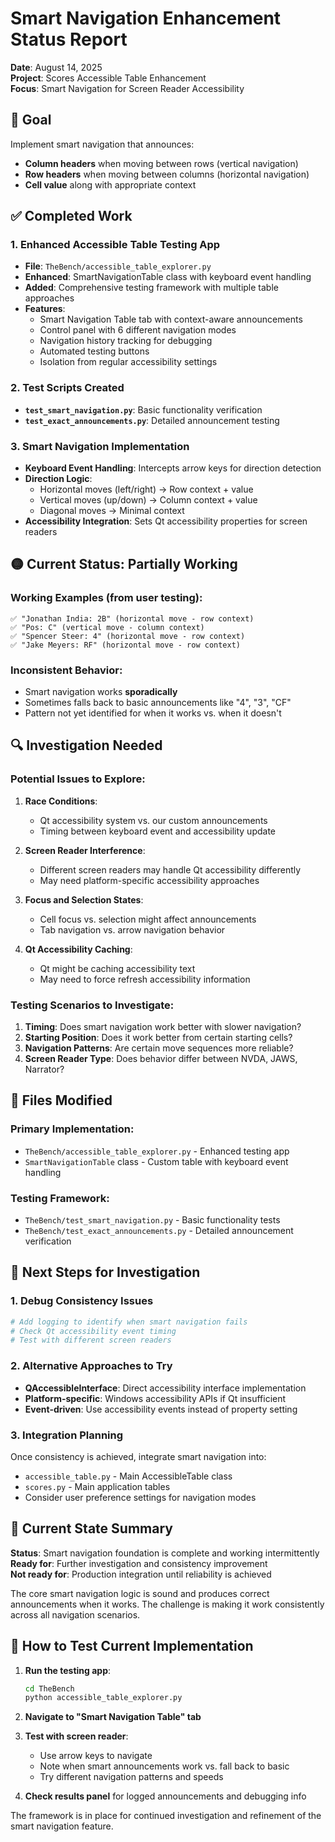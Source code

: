 # Smart Navigation Enhancement Status Report

**Date**: August 14, 2025  
**Project**: Scores Accessible Table Enhancement  
**Focus**: Smart Navigation for Screen Reader Accessibility  

## 🎯 Goal
Implement smart navigation that announces:
- **Column headers** when moving between rows (vertical navigation)
- **Row headers** when moving between columns (horizontal navigation)
- **Cell value** along with appropriate context

## ✅ Completed Work

### 1. Enhanced Accessible Table Testing App
- **File**: `TheBench/accessible_table_explorer.py`
- **Enhanced**: SmartNavigationTable class with keyboard event handling
- **Added**: Comprehensive testing framework with multiple table approaches
- **Features**:
  - Smart Navigation Table tab with context-aware announcements
  - Control panel with 6 different navigation modes
  - Navigation history tracking for debugging
  - Automated testing buttons
  - Isolation from regular accessibility settings

### 2. Test Scripts Created
- **`test_smart_navigation.py`**: Basic functionality verification
- **`test_exact_announcements.py`**: Detailed announcement testing

### 3. Smart Navigation Implementation
- **Keyboard Event Handling**: Intercepts arrow keys for direction detection
- **Direction Logic**: 
  - Horizontal moves (left/right) → Row context + value
  - Vertical moves (up/down) → Column context + value
  - Diagonal moves → Minimal context
- **Accessibility Integration**: Sets Qt accessibility properties for screen readers

## 🟡 Current Status: Partially Working

### Working Examples (from user testing):
```
✅ "Jonathan India: 2B" (horizontal move - row context)
✅ "Pos: C" (vertical move - column context) 
✅ "Spencer Steer: 4" (horizontal move - row context)
✅ "Jake Meyers: RF" (horizontal move - row context)
```

### Inconsistent Behavior:
- Smart navigation works **sporadically**
- Sometimes falls back to basic announcements like "4", "3", "CF"
- Pattern not yet identified for when it works vs. when it doesn't

## 🔍 Investigation Needed

### Potential Issues to Explore:

1. **Race Conditions**: 
   - Qt accessibility system vs. our custom announcements
   - Timing between keyboard event and accessibility update

2. **Screen Reader Interference**:
   - Different screen readers may handle Qt accessibility differently
   - May need platform-specific accessibility approaches

3. **Focus and Selection States**:
   - Cell focus vs. selection might affect announcements
   - Tab navigation vs. arrow navigation behavior

4. **Qt Accessibility Caching**:
   - Qt might be caching accessibility text
   - May need to force refresh accessibility information

### Testing Scenarios to Investigate:
1. **Timing**: Does smart navigation work better with slower navigation?
2. **Starting Position**: Does it work better from certain starting cells?
3. **Navigation Patterns**: Are certain move sequences more reliable?
4. **Screen Reader Type**: Does behavior differ between NVDA, JAWS, Narrator?

## 📁 Files Modified

### Primary Implementation:
- `TheBench/accessible_table_explorer.py` - Enhanced testing app
- `SmartNavigationTable` class - Custom table with keyboard event handling

### Testing Framework:
- `TheBench/test_smart_navigation.py` - Basic functionality tests
- `TheBench/test_exact_announcements.py` - Detailed announcement verification

## 🎯 Next Steps for Investigation

### 1. Debug Consistency Issues
```python
# Add logging to identify when smart navigation fails
# Check Qt accessibility event timing
# Test with different screen readers
```

### 2. Alternative Approaches to Try
- **QAccessibleInterface**: Direct accessibility interface implementation
- **Platform-specific**: Windows accessibility APIs if Qt insufficient
- **Event-driven**: Use accessibility events instead of property setting

### 3. Integration Planning
Once consistency is achieved, integrate smart navigation into:
- `accessible_table.py` - Main AccessibleTable class
- `scores.py` - Main application tables
- Consider user preference settings for navigation modes

## 🏁 Current State Summary

**Status**: Smart navigation foundation is complete and working intermittently  
**Ready for**: Further investigation and consistency improvement  
**Not ready for**: Production integration until reliability is achieved  

The core smart navigation logic is sound and produces correct announcements when it works. The challenge is making it work consistently across all navigation scenarios.

## 🧪 How to Test Current Implementation

1. **Run the testing app**:
   ```bash
   cd TheBench
   python accessible_table_explorer.py
   ```

2. **Navigate to "Smart Navigation Table" tab**

3. **Test with screen reader**:
   - Use arrow keys to navigate
   - Note when smart announcements work vs. fall back to basic
   - Try different navigation patterns and speeds

4. **Check results panel** for logged announcements and debugging info

The framework is in place for continued investigation and refinement of the smart navigation feature.
